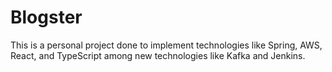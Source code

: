 # Blogster
This is a personal project done to implement technologies like Spring, AWS, React, and TypeScript among new technologies like Kafka and Jenkins.
